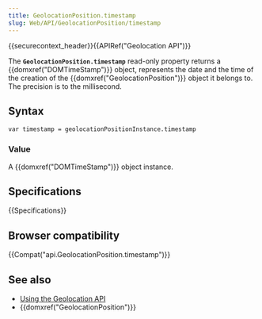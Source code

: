 ```yaml
---
title: GeolocationPosition.timestamp
slug: Web/API/GeolocationPosition/timestamp
---
```


{{securecontext_header}}{{APIRef("Geolocation API")}}

The **`GeolocationPosition.timestamp`** read-only property returns a {{domxref("DOMTimeStamp")}} object, represents the date and the time of the creation of the {{domxref("GeolocationPosition")}} object it belongs to. The precision is to the millisecond.

## Syntax

```plain
var timestamp = geolocationPositionInstance.timestamp
```

### Value

A {{domxref("DOMTimeStamp")}} object instance.

## Specifications

{{Specifications}}

## Browser compatibility

{{Compat("api.GeolocationPosition.timestamp")}}

## See also

- [Using the Geolocation API](/zh-CN/docs/Web/API/Geolocation_API/Using)
- {{domxref("GeolocationPosition")}}
